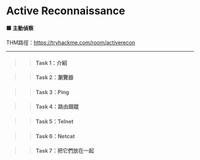 # Active Reconnaissance

**🟥 主動偵察**

THM路徑：https://tryhackme.com/room/activerecon

---

>> #### Task 1：介紹

>> #### Task 2：瀏覽器

>> #### Task 3：Ping

>> #### Task 4：路由跟蹤

>> #### Task 5：Telnet

>> #### Task 6：Netcat

>> #### Task 7：把它們放在一起